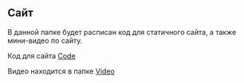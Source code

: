 ## Сайт

В данной папке будет расписан код для статичного сайта, а также мини-видео по сайту.

Код для сайта [Code](https://github.com/zero777c/ProjectPractice-Agamir.G-241-339/blob/main/site/Code)

Видео находится в папке [Video](https://github.com/zero777c/ProjectPractice-Agamir.G-241-339/blob/main/site/Video)
